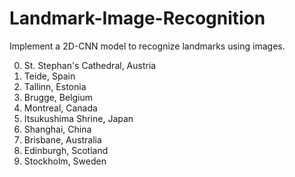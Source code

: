 # Landmark-Image-Recognition
Implement a 2D-CNN model to recognize landmarks using images.

0. St. Stephan's Cathedral, Austria 
1. Teide, Spain 
2. Tallinn, Estonia 
3. Brugge, Belgium 
4. Montreal, Canada 
5. Itsukushima Shrine, Japan 
6. Shanghai, China 
7. Brisbane, Australia 
8. Edinburgh, Scotland 
9. Stockholm, Sweden
